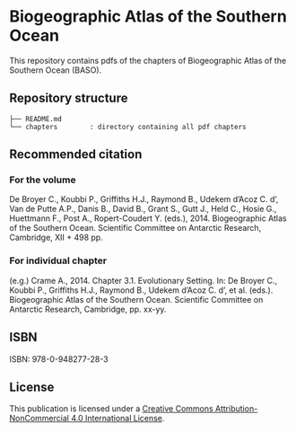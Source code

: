 # Biogeographic Atlas of the Southern Ocean

This repository contains pdfs of the chapters of Biogeographic Atlas of the Southern Ocean (BASO).

## Repository structure

```
├── README.md
└── chapters 		: directory containing all pdf chapters    
```

## Recommended citation

### For the volume
De Broyer C., Koubbi P., Griffiths H.J., Raymond B., Udekem d’Acoz C. d’, Van de Putte A.P., Danis B., David B., Grant S., Gutt J., Held C., Hosie G., Huettmann
F., Post A., Ropert-Coudert Y. (eds.), 2014. Biogeographic Atlas of the Southern Ocean. Scientific Committee on Antarctic Research, Cambridge, XII + 498 pp.

### For individual chapter
(e.g.) Crame A., 2014. Chapter 3.1. Evolutionary Setting. In: De Broyer C., Koubbi P., Griffiths H.J., Raymond B., Udekem d’Acoz C. d’, et al. (eds.).
Biogeographic Atlas of the Southern Ocean. Scientific Committee on Antarctic Research, Cambridge, pp. xx-yy.

## ISBN

ISBN: 978-0-948277-28-3

## License
This publication is licensed under a [Creative Commons Attribution-NonCommercial 4.0 International License](https://creativecommons.org/licenses/by-nc/4.0/).